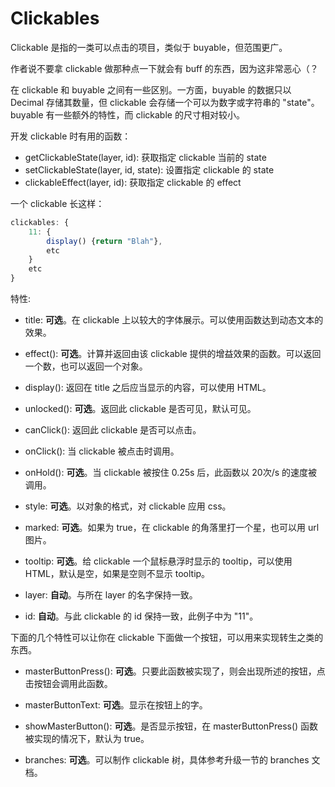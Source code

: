 # Clickables

Clickable 是指的一类可以点击的项目，类似于 buyable，但范围更广。

作者说不要拿 clickable 做那种点一下就会有 buff 的东西，因为这非常恶心（？

在 clickable 和 buyable 之间有一些区别。一方面，buyable 的数据只以 Decimal 存储其数量，但 clickable 会存储一个可以为数字或字符串的 "state"。buyable 有一些额外的特性，而 clickable 的尺寸相对较小。

开发 clickable 时有用的函数：

- getClickableState(layer, id): 获取指定 clickable 当前的 state
- setClickableState(layer, id, state): 设置指定 clickable 的 state
- clickableEffect(layer, id): 获取指定 clickable 的 effect

一个 clickable 长这样：

```js
clickables: {
    11: {
        display() {return "Blah"},
        etc
    }
    etc
}
```

特性:

- title: **可选**。在 clickable 上以较大的字体展示。可以使用函数达到动态文本的效果。
                    
- effect(): **可选**。计算并返回由该 clickable 提供的增益效果的函数。可以返回一个数，也可以返回一个对象。

- display(): 返回在 title 之后应当显示的内容，可以使用 HTML。

- unlocked(): **可选**。返回此 clickable 是否可见，默认可见。

- canClick(): 返回此 clickable 是否可以点击。

- onClick(): 当 clickable 被点击时调用。

- onHold(): **可选**。当 clickable 被按住 0.25s 后，此函数以 20次/s 的速度被调用。

- style: **可选**。以对象的格式，对 clickable 应用 css。

- marked: **可选**。如果为 true，在 clickable 的角落里打一个星，也可以用 url 图片。

- tooltip: **可选**。给 clickable 一个鼠标悬浮时显示的 tooltip，可以使用 HTML，默认是空，如果是空则不显示 tooltip。

- layer: **自动**。与所在 layer 的名字保持一致。

- id: **自动**。与此 clickable 的 id 保持一致，此例子中为 "11"。

下面的几个特性可以让你在 clickable 下面做一个按钮，可以用来实现转生之类的东西。

- masterButtonPress(): **可选**。只要此函数被实现了，则会出现所述的按钮，点击按钮会调用此函数。

- masterButtonText: **可选**。显示在按钮上的字。

- showMasterButton(): **可选**。是否显示按钮，在 masterButtonPress() 函数被实现的情况下，默认为 true。



- branches: **可选**。可以制作 clickable 树，具体参考升级一节的 branches 文档。